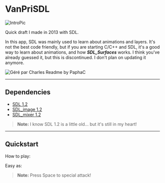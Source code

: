 VanPriSDL
===================
![IntroPic](http://i.imgur.com/1INHsT7.jpg)

Quick draft I made in 2013 with SDL. 

In this app, SDL was mainly used to learn about animations and layers. It's not the best code friendly, but if you are starting C/C++ and SDL, it's a good way to learn about animations, and how ***SDL_Surfaces*** works. I think you've already guessed it, but this is discontinued. I don't plan on updating it anymore.

![Géré par Charles](http://s2.n4g.com/news/1118530_3.jpg) Readme by PaphaC


----------

Dependencies
-------------
* [<i class="icon-list"></i> SDL 1.2](https://www.libsdl.org/)
*  [<i class="icon-list"></i> SDL_image 1.2](https://www.libsdl.org/projects/SDL_image/release-1.2.html)
*  [<i class="icon-list"></i> SDL_mixer 1.2](https://www.libsdl.org/projects/SDL_mixer/release-1.2.html/)

> **Note:**
>  I know SDL 1.2 is a little old... but it's still in my heart!

----------
Quickstart
-------------
How to play:

Easy as:
> **Note:** 
>Press Space to special attack!
